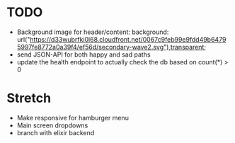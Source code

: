 # TODO

* Background image for header/content: background: url("https://d33wubrfki0l68.cloudfront.net/0067c9feb99e9fdd49b64795997fe8772a0a39f4/ef56d/secondary-wave2.svg"),transparent;
* send JSON-API for both happy and sad paths
* update the health endpoint to actually check the db based on count(*) > 0



# Stretch
* Make responsive for hamburger menu
* Main screen dropdowns
* branch with elixir backend
